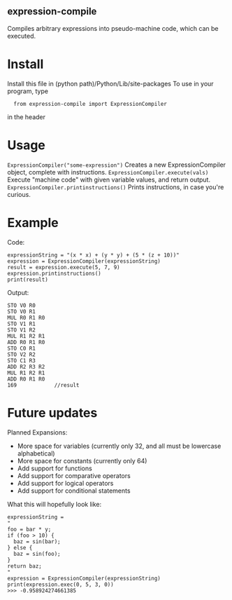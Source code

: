 ## expression-compile
Compiles arbitrary expressions into pseudo-machine code, which can be executed.

# Install
Install this file in (python path)/Python/Lib/site-packages
To use in your program, type
```
  from expression-compile import ExpressionCompiler
```
in the header

# Usage
`ExpressionCompiler("some-expression")` 
Creates a new ExpressionCompiler object, complete with instructions.
`ExpressionCompiler.execute(vals)` 
Execute "machine code" with given variable values, and return output.
`ExpressionCompiler.printinstructions()` 
Prints instructions, in case you're curious.

# Example
Code:
```
expressionString = "(x * x) + (y * y) + (5 * (z + 10))"
expression = ExpressionCompiler(expressionString)
result = expression.execute(5, 7, 9)
expression.printinstructions()
print(result)
```
Output:
```
STO V0 R0
STO V0 R1
MUL R0 R1 R0
STO V1 R1
STO V1 R2
MUL R1 R2 R1
ADD R0 R1 R0
STO C0 R1
STO V2 R2
STO C1 R3
ADD R2 R3 R2
MUL R1 R2 R1
ADD R0 R1 R0
169            //result
```

# Future updates
Planned Expansions:
- More space for variables (currently only 32, and all must be lowercase alphabetical)
- More space for constants (currently only 64)
- Add support for functions
- Add support for comparative operators
- Add support for logical operators
- Add support for conditional statements

What this will hopefully look like:
```
expressionString =
"
foo = bar * y;
if (foo > 10) {
  baz = sin(bar);
} else {
  baz = sin(foo);
}
return baz;
"
expression = ExpressionCompiler(expressionString)
print(expression.exec(0, 5, 3, 0))
>>> -0.958924274661385
```










    
